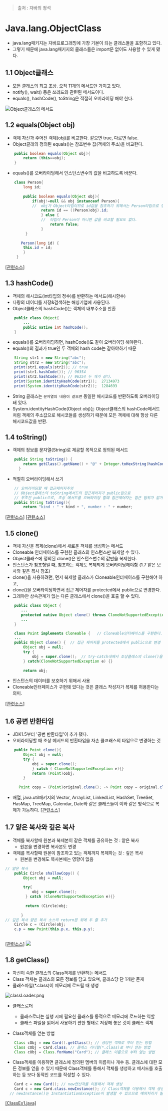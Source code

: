 > 출처 : 자바의 정석


# Java.lang.ObjectClass
* java.lang패키지는 자바프로그래밍에 가장 기본이 되는 클래스들을 포함하고 있다.
* 그렇기 때문에 java.lang패키지의 클래스들은 import문 없이도 사용할 수 있게 됐다.
## 1.1 Object클래스
* 모든 클래스의 최고 조상. 오직 11개의 메서드만 가지고 있다.
* notify(), wait() 등은 쓰레드와 관련된 메서드이다.
* equals(), hashCode(), toString은 적절히 오버라이딩 해야 한다.

![Object클래스의 메서드](https://github.com/HaeSeongPark/TIL/blob/master/img/Java/ch9_java.lang/java.lang.ObjectClass_methods.png)

## 1.2 equals(Object obj)
* 객체 자신과 주어진 객체(obj)를 비교한다. 같으면 true, 다르면 false.
* Object클래의 정의된 equals()는 참조변수 값(객체의 주소)을 비교한다.
```java
	public boolean equals(Object obj){
    	return (this==obj);
    }
```
* equals()를 오버라이딩해서 인스턴스변수의 값을 비교하도록 바꾼다.
```java
	class Person{
    	long id;
        
        public boolean equals(Object obj){
        	if(obj!=null && obj instanceof Person){
            //	obj가 Object타입이므로 id값을 참조하기 위해서는 Person타입으로 형변한이 필요
            	return id == ((Person)obj).id;
                } else {
                //  타입이 Person이 아니면 값을 비교할 필요도 없다.
                	return false;
                }
         }
       
       Person(long id) {
       	this.id = id;
        }
     }
```
[[관련소스]](https://github.com/HaeSeongPark/TIL/blob/master/JavaStudy2/JavaStudySource2/src/ch9_lang/EqualsEx2.java)

## 1.3 hashCode()
* 객체의 해시코드(int타입의 정수)를 반환하는 메서드(해시함수)
* 다량의 데이터를 저장&검색하는 해싱기업에 사용된다.
* Object클래스의 hashCode()는 객체의 내부주소를 반환
```java
	public class Object{
    	...
        public native int hashCode();
    }
```
* equals()를 오버라이딩하면, hashCode()도 같이 오버라이딩 해야한다.
* equals()의 결과가 true인 두 객체의 hash code는 같아야하기 때문
```java
	String str1 = new String("abc");
    String str2 = new String("abc");
    print(str1.equals(str2)); // true
    print(str1.hashCode()); // 96354
    print(str2.hashCode()); // 96354 두 개가 같다.
    print(System.identityHashCode(str1));  27134973
    print(System.identityHashCode(str2));  1284693
```
* String 클래스는 `문자열의 내용이 같으면` 동일한 해시코드를 반환하도록 오버라이딩돼 있다.
* System.identityHashCode(Object obj)는 Object클래스의 hashCode메서드처럼 객체의 주소값으로 해시코들를 생성하기 때문에 모든 객체에 대해 항상 다른 해시코드값을 반환.

## 1.4 toString()
* 객체의 정보를 문자열(String)로 제공할 목적으로 정의된 메서드
```java
	public String toString() {
    	return getClass().getName() + "@" + Integer.toHexString(hashCode());
      }
```
* 적절히 오버라이딩해서 쓰기
```java
	// 오버라이딩할 때 접근제어자주의 
    // Object클래스의 toString메서드의 접근제어자가 public임으로 
    // 무조건 public으로, 조상 메서드를 오버라이딩 할때 접근제어자는 접근 범위가 같거나 넓게...
	public String toString(){
    	return "kind : " + kind + ", number : " + number;
```
[[관련소스]](https://github.com/HaeSeongPark/TIL/blob/master/JavaStudy2/JavaStudySource2/src/ch9_lang/CardToString.java)
[[관련소스]](https://github.com/HaeSeongPark/TIL/blob/master/JavaStudy2/JavaStudySource2/src/ch9_lang/ToStringTest.java)

## 1.5 clone()
* 객체 자신을 복제(clone)해서 새로운 객체를 생성하는 메서드
* Cloneable 인터페이스를 구현한 클래스의 인스턴스만 복제할 수 있다.
* Object클래스에 정의된 clone()은 인스턴스변수의 값만을 복제한다.
* 인스턴스가 참조형일 때, 참조하는 객체도 복제되게 오버라이딩해야함 (1.7 얕은 보사와 깊은 복사 참조)
* clone()을 사용하려면, 먼저 복제할 클래스가 Cloneable인터페이스를 구현해야 하고,
* clone()을 오버라이딩하면서 접근 제어자를 protected에서 public으로 변경한다.
* 그래야만 상속관계가 없는 다른 클래스에서 clone()을 호출 할 수 있다.
```java
	public class Object {	
       ...
       protected native Object clone() throws CloneNotSupportedException;
       ...
    }
```
```java
	class Point implements Cloneable {	 // Cloneable인터페이스를 구현한다.
    ...
    public Object clone() {  // 접근 제어자를 protected에서 public으로 변경
    	Object obj = null;
        try {
        	obj = super.clone();  // try-catch내에서 조상클래스의 clone()을 호출
        } catch(CloneNotSupportedException e) {}
        
        return obj;
```
* 인스턴스의 데이터를 보호하기 위해서 사용
* Cloneable인터페이스가 구현돼 있다는 것은 클래스 작성자가 복제를 허용한다는 의미.

[[관련소스]](https://github.com/HaeSeongPark/TIL/blob/master/JavaStudy2/JavaStudySource2/src/ch9_lang/CloneEx1.java)

## 1.6 공변 반환타입
* JDK1.5부터 '공변 반환타입'이 추가 됐다.
* 오버라이딩할 때 조상 메서드의 반환타입을 자손 클ㄹ래스의 타입으로 변경하는 것
```java
	public Point clone(){
    	Object obj = null;
        try {
        	obj = super.clone();
            } catch ( CloneNotSupportedException e){}
            return (Point)oobj;
        }
        
      Point copy = (Point)original.clone(); -> Point copy = original.clone();
```
* 배열, java.util패키지의 Vector, ArrayList, LinkedList, HashSet, TreeSet, HasMap, TreeMap, Calendar, Date와 같은 클래스들이 이와 같은 방식으로 복제가 가능하다.
[[관련소스]](https://github.com/HaeSeongPark/TIL/blob/master/JavaStudy2/JavaStudySource2/src/ch9_lang/CloneEx2.java)

## 1.7 얕은 복사와 깊은 복사
* 객체를 복사할때 원본과 복제본이 같은 객체를 공유하는 것 : 얕은 복사
   - 원본을 변경하면 복사본도 변경
* 객체를 복사할때 원본이 참조하고 있는 객체까지 복제하는 것 : 깊은 복사
   - 원본을 변경해도 복사본에는 영향이 없음
```java
// 얕은 복사
	public Circle shallowCopy() {
    	Object obj = null;
        
        try{
        	obj = super.clone();
         } catch (CloneNotSupportedException e){}
         
         return (Circle)obj;
         
       }
// 깊은 복사 얕은 복사 소스의 return문 위에 두 줄 추가
	Circle c = (Circle)obj;
    c.p = new Point(this.p.x, this.p.y);
       
```
[[관련소스]](https://github.com/HaeSeongPark/TIL/blob/master/JavaStudy2/JavaStudySource2/src/ch9_lang/ShallowDeepCopy.java)
![](https://github.com/HaeSeongPark/TIL/blob/master/img/Java/Java.lang.ObjectClass.shallowdeep.png)

## 1.8 getClass()
* 자신이 속한 클래스의 Class객체를 반환하는 메서드
* Class 객체는 클래스의 모든 정보를 담고 있으며, 클래스당 단 1개만 존재
* 클래스파일(*.class)이 메모리에 로드될 때 생성

![classLoader.png](https://github.com/HaeSeongPark/TIL/blob/master/img/Java/ch9_java.lang/classLoader.png)
* 클래스로더
    - 클래스로더는 실행 시에 필요한 클래스를 동적으로 메모리에 로드하는 역할
    - 클래스 파일을 읽어서 사용하기 편한 형태로 저장해 놓은 것이 클래스 객체
  
* Class객체를 얻는 방법
```java
	Class cObj = new Card().getClass(); // 생성된 객체로 부터 얻는 방법
    Class cObj = Card.class; // 클래스 리터럴(*.class)로 부터 얻는 방법
    Class cObj = Class.forName("Card"); // 클래스 이름으로 부터 얻는 방법
```
* Class객체를 이용하면 클래스에 정의된 멤버의 이름이나 개수 등. 클래스에 대한 모든 정보를 얻을 수 있기 때문에 Class객체를 통해서 객체를 생성하고 메서드를 호출하는 등 보다 동적인 코드를 작성할 수 있다.
```java
	Card c = new Card(); // new연산자를 이용해서 객체 생성
    Card c = new Card.class.newInstance(); // Class객체를 이용해서 객체 생성
  // newInstance()는 InstantiationException이 발생할 수 있으므로 예외처리가 필요하다.
```

[[ClassEx1.java]](https://github.com/HaeSeongPark/TIL/blob/master/JavaStudy2/JavaStudySource2/src/ch9_lang/ClassEx1.java)
